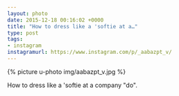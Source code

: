 ```yaml
---
layout: photo
date: 2015-12-18 00:16:02 +0000
title: "How to dress like a 'softie at a…"
type: post
tags:
- instagram
instagramurl: https://www.instagram.com/p/_aabazpt_v/
---
```


{% picture u-photo img/aabazpt_v.jpg %}

How to dress like a 'softie at a company "do".
